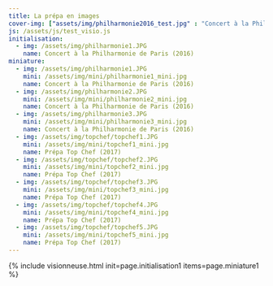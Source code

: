 ```yaml
---
title: La prépa en images
cover-img: ["assets/img/philharmonie2016_test.jpg" : "Concert à la Philharmonie de Paris (2016)", "assets/img/parlement_strasbourg.JPG" : "Parlement Strasbourg", "assets/img/topchef/topchef1.JPG" : "Prépa top chef"]
js: /assets/js/test_visio.js
initialisation:
  - img: /assets/img/philharmonie1.JPG
    name: Concert à la Philharmonie de Paris (2016)
miniature: 
  - img: /assets/img/philharmonie1.JPG
    mini: /assets/img/mini/philharmonie1_mini.jpg
    name: Concert à la Philharmonie de Paris (2016)
  - img: /assets/img/philharmonie2.JPG
    mini: /assets/img/mini/philharmonie2_mini.jpg
    name: Concert à la Philharmonie de Paris (2016)
  - img: /assets/img/philharmonie3.JPG
    mini: /assets/img/mini/philharmonie3_mini.jpg
    name: Concert à la Philharmonie de Paris (2016) 
  - img: /assets/img/topchef/topchef1.JPG
    mini: /assets/img/mini/topchef1_mini.jpg
    name: Prépa Top Chef (2017)
  - img: /assets/img/topchef/topchef2.JPG
    mini: /assets/img/mini/topchef2_mini.jpg
    name: Prépa Top Chef (2017)
  - img: /assets/img/topchef/topchef3.JPG
    mini: /assets/img/mini/topchef3_mini.jpg
    name: Prépa Top Chef (2017)
  - img: /assets/img/topchef/topchef4.JPG
    mini: /assets/img/mini/topchef4_mini.jpg
    name: Prépa Top Chef (2017)
  - img: /assets/img/topchef/topchef5.JPG
    mini: /assets/img/mini/topchef5_mini.jpg
    name: Prépa Top Chef (2017)
---
```


{% include visionneuse.html init=page.initialisation1 items=page.miniature1 %}



